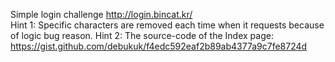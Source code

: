 Simple login challenge
http://login.bincat.kr/<br>
Hint 1: Specific characters are removed each time when it requests because of logic bug reason.
Hint 2: The source-code of the Index page: https://gist.github.com/debukuk/f4edc592eaf2b89ab4377a9c7fe8724d